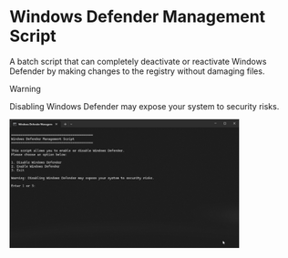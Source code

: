 # Windows Defender Management Script
A batch script that can completely deactivate or reactivate Windows Defender by making changes to the registry without damaging files.

> [!WARNING]
> Disabling Windows Defender may expose your system to security risks.

<img src="https://github.com/HxnryLSD/WDMS/blob/main/Preview.png?raw=true" width="80%" alt="alt text"/>
